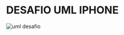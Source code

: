 # DESAFIO UML IPHONE

![uml desafio](https://github.com/RafaAndrade11/dio-java-basico/assets/143004155/97c8fede-c597-4a3c-9b1c-1815f24741f5)
